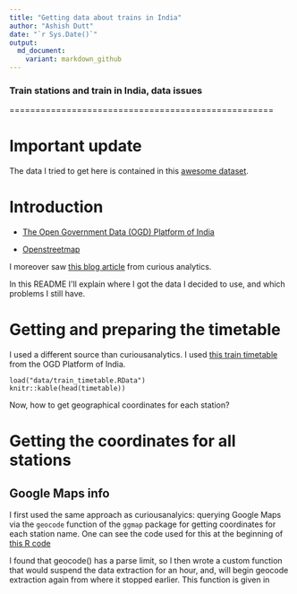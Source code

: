 ```yaml
---
title: "Getting data about trains in India"
author: "Ashish Dutt"
date: "`r Sys.Date()`"
output:
  md_document:
    variant: markdown_github
---
```

### Train stations and train in India, data issues
===================================================

# Important update

The data I tried to get here is contained in this [awesome dataset](https://github.com/datameet/railways).

# Introduction
* [The Open Government Data (OGD) Platform of India](https://data.gov.in/)

* [Openstreetmap](https://www.openstreetmap.org/)

I moreover saw [this blog article](http://curiousanalytics.blogspot.com.es/2015/04/indian-railways-network-using-r.html) from curious analytics.

In this README I'll explain where I got the data I decided to use, and which problems I still have.

# Getting and preparing the timetable

I used a different source than curiousanalytics. I used [this train timetable](https://data.gov.in/catalog/indian-railways-train-time-table-0) from the OGD Platform of India.

```{r, echo=TRUE, warning = FALSE, message = FALSE}
load("data/train_timetable.RData")
knitr::kable(head(timetable))
```
Now, how to get geographical coordinates for each station?

# Getting the coordinates for all stations

## Google Maps info 
I first used the same approach as curiousanalyics: querying Google Maps via the `geocode` function of the `ggmap` package for getting coordinates for each station name. One can see the code used for this at the beginning of [this R code](R_code/getting_coordinates.R)

I found that geocode() has a parse limit, so I then wrote a custom function that would suspend the data extraction for an hour, and, will begin geocode extraction again from where it stopped earlier. This function is given in  
